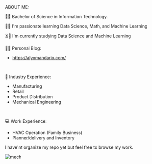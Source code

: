 ABOUT ME:

🧑‍🎓 Bachelor of Science in Information Technology.

👀👀 I'm passionate learning Data Science, Math, and Machine Learning

⏳💞️ I'm currently studying Data Science and Machine Learning
<br>
<br>
👻😋 Personal Blog:
- https://alyxmandario.com/
<br>

🌱 Industry Experience:
- Manufacturing
- Retail
- Product Distribution
- Mechanical Engineering
<br>

💻 Work Experience:
- HVAC Operation (Family Business)
- Planner/delivery and Inventory

I have'nt organize my repo yet but feel free to browse my work.

![mech](https://user-images.githubusercontent.com/75878508/195753563-5f8aee6e-f6aa-4aa0-97e1-737df4986046.jpg)

